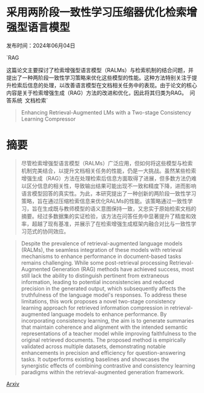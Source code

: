 # 采用两阶段一致性学习压缩器优化检索增强型语言模型

发布时间：2024年06月04日

`RAG

这篇论文主要探讨了检索增强型语言模型（RALMs）与检索机制的结合问题，并提出了一种两阶段一致性学习策略来优化这些模型的性能。这种方法特别关注于提升检索后信息的处理，以改善语言模型在文档相关任务中的表现。由于论文的核心内容是关于检索增强生成（RAG）方法的改进和优化，因此将其归类为RAG。` `问答系统` `文档检索`

> Enhancing Retrieval-Augmented LMs with a Two-stage Consistency Learning Compressor

# 摘要

> 尽管检索增强型语言模型（RALMs）广泛应用，但如何将这些模型与检索机制完美结合，以提升文档相关任务的性能，仍是一大挑战。虽然某些检索增强生成（RAG）方法在处理检索后信息方面取得了进展，但多数方法仍难以区分信息的相关性，导致输出结果可能出现不一致和精度下降，进而影响语言模型回答的真实性。为此，本研究提出了一种创新的两阶段一致性学习策略，旨在通过压缩检索信息来优化RALMs的性能。该策略通过一致性学习，旨在生成既与教师模型的语义意图保持一致，又忠实于原始检索文档的摘要。经过多数据集的实证检验，该方法在问答任务中显著提升了精度和效率，超越了现有基准，并展示了在检索增强生成框架内融合对比与一致性学习范式的协同效应。

> Despite the prevalence of retrieval-augmented language models (RALMs), the seamless integration of these models with retrieval mechanisms to enhance performance in document-based tasks remains challenging. While some post-retrieval processing Retrieval-Augmented Generation (RAG) methods have achieved success, most still lack the ability to distinguish pertinent from extraneous information, leading to potential inconsistencies and reduced precision in the generated output, which subsequently affects the truthfulness of the language model's responses. To address these limitations, this work proposes a novel two-stage consistency learning approach for retrieved information compression in retrieval-augmented language models to enhance performance. By incorporating consistency learning, the aim is to generate summaries that maintain coherence and alignment with the intended semantic representations of a teacher model while improving faithfulness to the original retrieved documents. The proposed method is empirically validated across multiple datasets, demonstrating notable enhancements in precision and efficiency for question-answering tasks. It outperforms existing baselines and showcases the synergistic effects of combining contrastive and consistency learning paradigms within the retrieval-augmented generation framework.

[Arxiv](https://arxiv.org/abs/2406.02266)